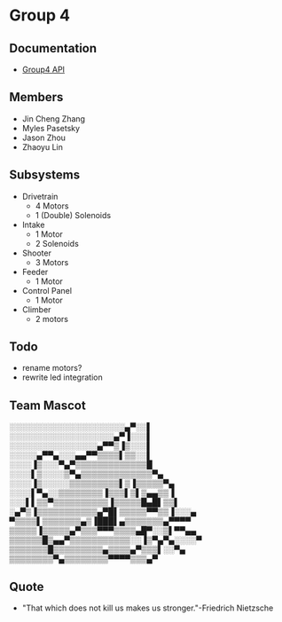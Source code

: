 # Group 4

## Documentation

- [Group4 API](https://htmlpreview.github.io/?https://github.com/StuyPulse/Design-Competition/blob/Group4/master/Group4/docs/index.html)

## Members

- Jin Cheng Zhang
- Myles Pasetsky
- Jason Zhou
- Zhaoyu Lin

## Subsystems

- Drivetrain
  - 4 Motors
  - 1 (Double) Solenoids
- Intake
  - 1 Motor
  - 2 Solenoids
- Shooter
  - 3 Motors
- Feeder
  - 1 Motor
- Control Panel
  - 1 Motor
- Climber
  - 2 motors

## Todo

- rename motors?
- rewrite led integration

## Team Mascot

░░░░░░░░░░░░░░░░░░░░░▄▀░░▌<br>
░░░░░░░░░░░░░░░░░░░▄▀▐░░░▌<br>
░░░░░░░░░░░░░░░░▄▀▀▒▐▒░░░▌<br>
░░░░░▄▀▀▄░░░▄▄▀▀▒▒▒▒▌▒▒░░▌<br>
░░░░▐▒░░░▀▄▀▒▒▒▒▒▒▒▒▒▒▒▒▒█<br>
░░░░▌▒░░░░▒▀▄▒▒▒▒▒▒▒▒▒▒▒▒▒▀▄<br>
░░░░▐▒░░░░░▒▒▒▒▒▒▒▒▒▌▒▐▒▒▒▒▒▀▄<br>
░░░░▌▀▄░░▒▒▒▒▒▒▒▒▐▒▒▒▌▒▌▒▄▄▒▒▐<br>
░░░▌▌▒▒▀▒▒▒▒▒▒▒▒▒▒▐▒▒▒▒▒█▄█▌▒▒▌<br>
░▄▀▒▐▒▒▒▒▒▒▒▒▒▒▒▄▀█▌▒▒▒▒▒▀▀▒▒▐░░░▄<br>
▀▒▒▒▒▌▒▒▒▒▒▒▒▄▒▐███▌▄▒▒▒▒▒▒▒▄▀▀▀▀<br>
▒▒▒▒▒▐▒▒▒▒▒▄▀▒▒▒▀▀▀▒▒▒▒▄█▀░░▒▌▀▀▄▄<br>
▒▒▒▒▒▒█▒▄▄▀▒▒▒▒▒▒▒▒▒▒▒░░▐▒▀▄▀▄░░░░▀<br>
▒▒▒▒▒▒▒█▒▒▒▒▒▒▒▒▒▄▒▒▒▒▄▀▒▒▒▌░░▀▄<br>
▒▒▒▒▒▒▒▒▀▄▒▒▒▒▒▒▒▒▀▀▀▀▒▒▒▄▀<br>

## Quote

- "That which does not kill us makes us stronger."-Friedrich Nietzsche
